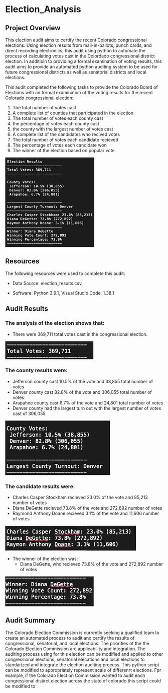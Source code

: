 # Election_Analysis

## Project Overview

This election audit aims to certify the recent Colorado congressional elections. Using election results from mail-in-ballots, punch cards, and direct recording electronics, this audit using python to automate the process of calculating votes cast in the Colordado congressional district election. In additioin to providing a formal examination of voting results, this audit aims to provide an automated python auditing system to be used for future congressional districts as well as senatorial districts and local elections. 

This audit completed the following tasks to provide the Colorado Board of Elections with an formal examination of the voting results for the recent Colorado congressional election:

1. The total number of votes cast
2. A complete list of counties that participated in the election
3. The total number of votes each county cast
4. the percentage of votes each county cast
5. the county with the largest number of votes cast
6. A complete list of the candidates who recived votes
7. The total number of votes each candidate recieved
8. The percentage of votes each candidate won
9. The winner of the election based on popular vote

![PyPoll_Challenge_Txt_File](/Resources/PyPoll_Challenge_Txt_File.png)


## Resources

The following resources were used to complete this audit:

- Data Source: election_results.csv

- Software: Python 3.9.1, Visual Studio Code, 1.38.1

## Audit Results

### The analysis of the election shows that:

- There were 369,711 total votes cast in the congressional election.

![PyPoll_Challenge_Total_Votes](/Resources/PyPoll_Challenge_Total_Votes.png)

### The county results were:

- Jefferson county cast 10.5% of the vote and 38,855 total number of votes
- Denver county cast 82.8% of the vote and 306,055 total number of votes
- Arapahoe county cast 6.7% of the vote and 24,801 total number of votes
- Denver county had the largest turn out with the largest number of votes cast of 306,055


![PyPoll_Challenge_Total_Votes](/Resources/PyPoll_Challenge_County_Vote.png)


### The candidate results were:
  - Charles Casper Stockham recieved 23.0% of the vote and 85,213 number of votes
  - Diana DeGette recieved 73.8% of the vote and 272,892 number of votes
  - Raymond Anthony Doane recieved 3.1% of the vote and 11,606 number of votes
  
![PyPoll_Challenge_Total_Votes](/Resources/PyPol_Challenge_Candidate_Results.png)
 
- The winner of the election was:
  - Diana DeGette, who recieved 73.8% of the vote and 272,892 number of votes

![PyPoll_Challenge_Total_Votes](/Resources/PyPol_Challenge_Winner.png)
  

## Audit Summary

The Colorado Election Commission is currently seeking a qualified team to create an automated process to audit and certify the results of congressional, senatorial, and local elections. The priorities of the the Colorado Election Commission are applicability and integration. The auditing process using for this election  can be modified and applied to other congressional elections, senatorial elecations and local elections to standarized and integrate the election auditing process. This python script can be modified to appropriately represent scale of differenrt elections. Fpr example, if the Colorado Election Commission wanted to audit each congressional distirct election across the state of colorado this script could be modified to 
